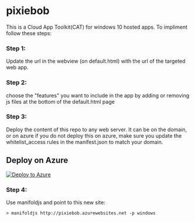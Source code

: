 # pixiebob
This is a Cloud App Toolkit(CAT) for windows 10 hosted apps.  To impliment follow these steps:

### Step 1: 
Update the url in the webview (on default.html) with the url of the targeted web app.

### Step 2:
choose the "features" you want to include in the app by adding or removing js files at the bottom of the default.html page

### Step 3:
Deploy the content of this repo to any web server.  It can be on the domain, or on azure  if you do not deploy this on azure, make sure you update the whitelist_access rules in the manifest.json to match your domain.


## Deploy on Azure  
 [![Deploy to Azure](http://azuredeploy.net/deploybutton.png)](https://azuredeploy.net/)  
 
### Step 4:
 Use manifoldjs and point to this new site:
 
 ```xml
 > manifoldjs http://pixiebob.azurewebsites.net -p windows
 
 ```
